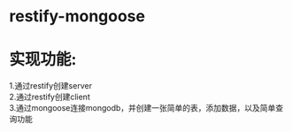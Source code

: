 # restify-mongoose

# **实现功能:** #
1.通过restify创建server </br>
2.通过restify创建client </br>
3.通过mongoose连接mongodb，并创建一张简单的表，添加数据，以及简单查询功能 </br>
